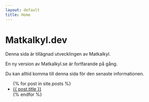 ```yaml
---
layout: default
title: Home
---
```


# Matkalkyl.dev

Denna sida är tillägnad utvecklingen av Matkalkyl.

En ny version av Matkalkyl.se är fortfarande på gång.

Du kan alltid komma till denna sida för den senaste informationen.

<ul>
  {% for post in site.posts %}
  <li>
    <a href="{{ post.url }}"> {{ post.title }}</a>
  </li>
  {% endfor %}
</ul>

